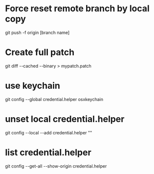 # Force reset remote branch by local copy

git push -f origin [branch name]

# Create full patch

git diff --cached --binary > mypatch.patch

# use keychain

git config --global credential.helper osxkeychain

# unset local credential.helper

git config --local --add credential.helper ""

# list credential.helper

git config --get-all --show-origin credential.helper
